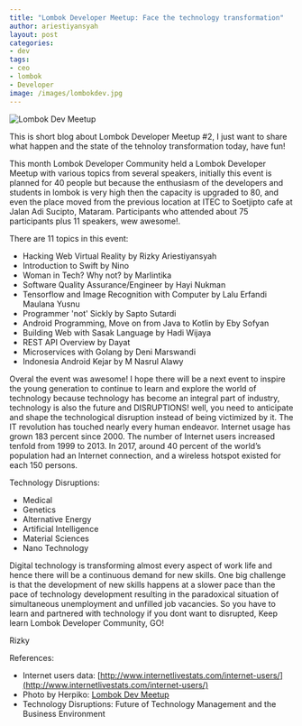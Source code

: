 ```yaml
---
title: "Lombok Developer Meetup: Face the technology transformation"
author: ariestiyansyah
layout: post
categories:
- dev
tags:
- ceo
- lombok
- Developer
image: /images/lombokdev.jpg
---
```


![Lombok Dev Meetup](http://oonlab.com/images/lombokdev.jpg)

This is short blog about Lombok Developer Meetup #2, I just want to share what happen and the state of the tehnoloy transformation today, have fun!

This month Lombok Developer Community held a Lombok Developer Meetup with various topics from several speakers, initially this event is planned for 40 people but because the enthusiasm of the developers and students in lombok is very high then the capacity is upgraded to 80, and even the place moved from the previous location at ITEC to Soetjipto cafe at Jalan Adi Sucipto, Mataram. Participants who attended about 75 participants plus 11 speakers, wew awesome!.

There are 11 topics in this event:

- Hacking Web Virtual Reality by Rizky Ariestiyansyah
- Introduction to Swift by Nino
- Woman in Tech? Why not? by Marlintika
- Software Quality Assurance/Engineer by Hayi Nukman 
- Tensorflow and Image Recognition with Computer by Lalu Erfandi Maulana Yusnu	
- Programmer 'not' Sickly by Sapto Sutardi          	
- Android Programming, Move on from Java to Kotlin by Eby Sofyan
- Building Web with Sasak Language by Hadi Wijaya
- REST API Overview by Dayat
- Microservices with Golang by Deni Marswandi	
- Indonesia Android Kejar by M Nasrul Alawy	

Overal the event was awesome! I hope there will be a next event to inspire the young generation to continue to learn and explore the world of technology because technology has become an integral part of industry, technology is also the future and DISRUPTIONS! well, you need to anticipate and shape the technological disruption instead of being victimized by it. The IT revolution has touched nearly every human endeavor. Internet usage has grown 183 percent since 2000. The number of Internet users increased tenfold from 1999 to 2013. In 2017, around 40 percent of the world’s population had an Internet connection, and a wireless hotspot existed for each 150 persons.

Technology Disruptions:

- Medical
- Genetics
- Alternative Energy
- Artificial Intelligence 
- Material Sciences
- Nano Technology

Digital technology is transforming almost every aspect of work life and hence there will be a continuous demand for new skills. One big challenge is that the development of new skills happens at a slower pace than the pace of technology development resulting in the paradoxical situation of simultaneous unemployment and unfilled job vacancies. So you have to learn and partnered with technology if you dont want to disrupted, Keep learn Lombok Developer Community, GO!

Rizky

References: 

- Internet users data: [http://www.internetlivestats.com/internet-users/](http://www.internetlivestats.com/internet-users/)
- Photo by Herpiko: [Lombok Dev Meetup](https://www.facebook.com/groups/637288823062993/)
- Technology Disruptions: Future of Technology Management and the Business Environment
